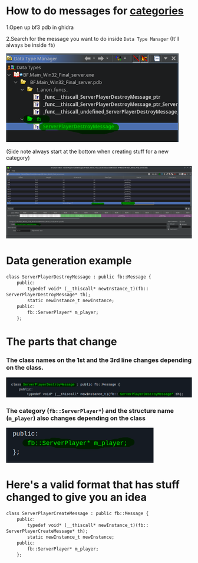 # How to do messages for [categories](https://github.com/Twig6943/ProjectOutlawn/blob/main/GhidraNotes/BreeMsgs/Categories.h)

1.Open up bf3 pdb in ghidra

2.Search for the message you want to do inside `Data Type Manager` (It'll always be inside `fb`)

<img src="/GhidraNotes/Images/DataTypeManager.png">

(Side note always start at the bottom when creating stuff for a new category)

<img src="/GhidraNotes/Images/Structure.png">






# Data generation example
```
class ServerPlayerDestroyMessage : public fb::Message {
    public:
        typedef void* (__thiscall* newInstance_t)(fb:: ServerPlayerDestroyMessage* th);
        static newInstance_t newInstance;
    public:
        fb::ServerPlayer* m_player;
    };
```

# The parts that change

### The class names on the 1st and the 3rd line changes depending on the class.

<img src="/GhidraNotes/Images/Classes.png" width="600"/>

### The category (`fb::ServerPlayer*`) and the structure name (`m_player`) also changes depending on the class

<img src="/GhidraNotes/Images/Category.png" width="400"/>

# Here's a valid format that has stuff changed to give you an idea

```
class ServerPlayerCreateMessage : public fb::Message {
    public:
        typedef void* (__thiscall* newInstance_t)(fb:: ServerPlayerCreateMessage* th);
        static newInstance_t newInstance;
    public:
        fb::ServerPlayer* m_player;
    };
```
